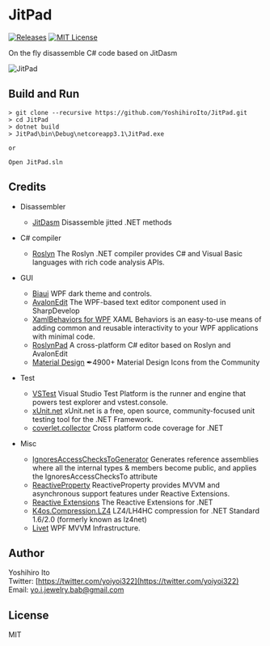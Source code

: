 # JitPad
[![Releases](https://img.shields.io/github/release/YoshihiroIto/JitPad.svg)](https://github.com/YoshihiroIto/JitPad/releases) [![MIT License](http://img.shields.io/badge/license-MIT-blue.svg?style=flat)](LICENSE)

On the fly disassemble C# code based on JitDasm

![JitPad](JitPad.gif)

## Build and Run
```
> git clone --recursive https://github.com/YoshihiroIto/JitPad.git
> cd JitPad
> dotnet build
> JitPad\bin\Debug\netcoreapp3.1\JitPad.exe

or

Open JitPad.sln
```

## Credits

- Disassembler
    - [JitDasm](https://github.com/0xd4d/JitDasm) Disassemble jitted .NET methods

- C# compiler
    - [Roslyn](https://github.com/dotnet/roslyn) The Roslyn .NET compiler provides C# and Visual Basic languages with rich code analysis APIs.

- GUI
    - [Biaui](https://github.com/YoshihiroIto/Biaui) WPF dark theme and controls.
    - [AvalonEdit](https://github.com/icsharpcode/AvalonEdit) The WPF-based text editor component used in SharpDevelop
    - [XamlBehaviors for WPF](https://github.com/Microsoft/XamlBehaviorsWpf) XAML Behaviors is an easy-to-use means of adding common and reusable interactivity to your WPF applications with minimal code. 
    - [RoslynPad](https://github.com/aelij/RoslynPad) A cross-platform C# editor based on Roslyn and AvalonEdit 
    - [Material Design](https://github.com/Templarian/MaterialDesign) ✒4900+ Material Design Icons from the Community

- Test
    - [VSTest](https://github.com/microsoft/vstest/) Visual Studio Test Platform is the runner and engine that powers test explorer and vstest.console.
    - [xUnit.net](https://github.com/xunit/xunit) xUnit.net is a free, open source, community-focused unit testing tool for the .NET Framework.
    - [coverlet.collector](https://github.com/tonerdo/coverlet) Cross platform code coverage for .NET

- Misc
    - [IgnoresAccessChecksToGenerator](https://github.com/aelij/IgnoresAccessChecksToGenerator) Generates reference assemblies where all the internal types & members become public, and applies the IgnoresAccessChecksTo attribute
    - [ReactiveProperty](https://github.com/runceel/ReactiveProperty) ReactiveProperty provides MVVM and asynchronous support features under Reactive Extensions.
    - [Reactive Extensions](https://github.com/dotnet/reactive) The Reactive Extensions for .NET
    - [K4os.Compression.LZ4](https://github.com/MiloszKrajewski/K4os.Compression.LZ4) LZ4/LH4HC compression for .NET Standard 1.6/2.0 (formerly known as lz4net)
    - [Livet](https://github.com/runceel/Livet) WPF MVVM Infrastructure.


## Author

Yoshihiro Ito  
Twitter: [https://twitter.com/yoiyoi322](https://twitter.com/yoiyoi322)  
Email: yo.i.jewelry.bab@gmail.com  


## License

MIT
